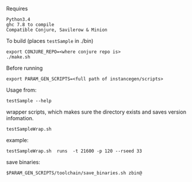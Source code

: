 Requires
	
	Python3.4
	ghc 7.8 to compile
	Compatible Conjure, Savilerow & Minion

To build (places `testSample` in ./bin)

	export CONJURE_REPO=<where conjure repo is>
	./make.sh


Before running

	export PARAM_GEN_SCRIPTS=<full path of instancegen/scripts>


		
Usage from:
	
	testSample --help
	
wrapper scripts, which makes sure the directory exists and saves version infomation.
	
	testSampleWrap.sh
	
example:

	testSampleWrap.sh  runs  -t 21600 -p 120 --rseed 33


save binaries:
 
	$PARAM_GEN_SCRIPTS/toolchain/save_binaries.sh zbin@